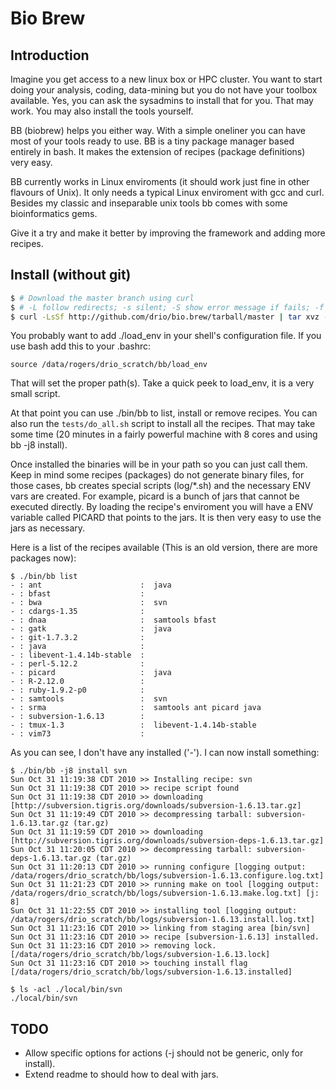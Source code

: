 # Bio Brew

## Introduction

Imagine you get access to a new linux box or HPC cluster. You want to start doing 
your analysis, coding, data-mining but you do not have your toolbox available. Yes, 
you can ask the sysadmins to install that for you. That may work. You may also install
the tools yourself. 

BB (biobrew) helps you either way. With a simple oneliner you can have most of your
tools ready to use.  BB is a tiny package manager based entirely in bash. It makes the 
extension of recipes (package definitions) very easy. 

BB currently works in Linux enviroments (it should work just fine in other flavours of 
Unix). It only needs a typical Linux enviroment with gcc and curl. Besides my classic 
and inseparable unix tools bb comes with some bioinformatics gems.  

Give it a try and make it better by improving the framework and adding more recipes.

## Install (without git)

```sh
$ # Download the master branch using curl
$ # -L follow redirects; -s silent; -S show error message if fails; -f fail silently on server errors
$ curl -LsSf http://github.com/drio/bio.brew/tarball/master | tar xvz -C. --strip 1
```


You probably want to add ./load_env in your shell's configuration file. If you use bash add
this to your .bashrc:

`source /data/rogers/drio_scratch/bb/load_env`

That will set the proper path(s). Take a quick peek to load_env, it is a very small script.

At that point you can use ./bin/bb to list, install or remove recipes. You can also run the 
``tests/do_all.sh`` script to install all the recipes. That may take some time (20 minutes 
in a fairly powerful machine with 8 cores and using bb -j8 install).

Once installed the binaries will be in your path so you can just call them. Keep in mind 
some recipes (packages) do not generate binary files, for those cases, bb creates special
scripts (log/*.sh) and the necessary ENV vars are created. For example, picard is a bunch
of jars that cannot be executed directly. By loading the recipe's enviroment you will 
have a ENV variable called PICARD that points to the jars. It is then very easy to 
use the jars as necessary.

Here is a list of the recipes available (This is an old version, there are more 
packages now):

```
$ ./bin/bb list
- : ant                      :  java
- : bfast                    :  
- : bwa                      :  svn
- : cdargs-1.35              :  
- : dnaa                     :  samtools bfast
- : gatk                     :  java
- : git-1.7.3.2              :  
- : java                     :  
- : libevent-1.4.14b-stable  :  
- : perl-5.12.2              :  
- : picard                   :  java
- : R-2.12.0                 :  
- : ruby-1.9.2-p0            :  
- : samtools                 :  svn
- : srma                     :  samtools ant picard java
- : subversion-1.6.13        : 
- : tmux-1.3                 :  libevent-1.4.14b-stable
- : vim73                    :  
```

As you can see, I don't have any installed ('-'). I can now install something:

```
$ ./bin/bb -j8 install svn
Sun Oct 31 11:19:38 CDT 2010 >> Installing recipe: svn
Sun Oct 31 11:19:38 CDT 2010 >> recipe script found
Sun Oct 31 11:19:38 CDT 2010 >> downloading [http://subversion.tigris.org/downloads/subversion-1.6.13.tar.gz]
Sun Oct 31 11:19:49 CDT 2010 >> decompressing tarball: subversion-1.6.13.tar.gz (tar.gz)
Sun Oct 31 11:19:59 CDT 2010 >> downloading [http://subversion.tigris.org/downloads/subversion-deps-1.6.13.tar.gz]
Sun Oct 31 11:20:05 CDT 2010 >> decompressing tarball: subversion-deps-1.6.13.tar.gz (tar.gz)
Sun Oct 31 11:20:13 CDT 2010 >> running configure [logging output: /data/rogers/drio_scratch/bb/logs/subversion-1.6.13.configure.log.txt]
Sun Oct 31 11:21:23 CDT 2010 >> running make on tool [logging output: /data/rogers/drio_scratch/bb/logs/subversion-1.6.13.make.log.txt] [j: 8]
Sun Oct 31 11:22:55 CDT 2010 >> installing tool [logging output: /data/rogers/drio_scratch/bb/logs/subversion-1.6.13.install.log.txt]
Sun Oct 31 11:23:16 CDT 2010 >> linking from staging area [bin/svn]
Sun Oct 31 11:23:16 CDT 2010 >> recipe [subversion-1.6.13] installed.
Sun Oct 31 11:23:16 CDT 2010 >> removing lock. [/data/rogers/drio_scratch/bb/logs/subversion-1.6.13.lock]
Sun Oct 31 11:23:16 CDT 2010 >> touching install flag [/data/rogers/drio_scratch/bb/logs/subversion-1.6.13.installed]

$ ls -acl ./local/bin/svn
./local/bin/svn
```

## TODO

+ Allow specific options for actions (-j should not be generic, only for install).
+ Extend readme to should how to deal with jars.

